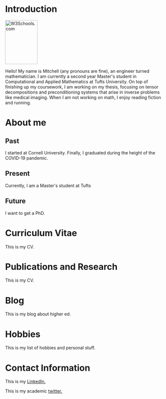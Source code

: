 <html>
<body>
<h1>Introduction</h1>
<img src="w3schools.jpg" alt="W3Schools.com" width="104" height="142">
<p>Hello! My name is Mitchell (any pronouns are fine), an engineer turned mathematician. I am currently a second year Master's student in Computational and Applied Mathematics at Tufts University. On top of finishing up my coursework, I am working on my thesis, focusing on tensor decompositions and preconditioning systems that arise in inverse problems like medical imaging. When I am not working on math, I enjoy reading fiction and running.</p>
<h1>About me</h1>
<h2>Past</h2>
<p> I started at Cornell University. Finally, I graduated during the height of the COVID-19 pandemic.</p>
<h2>Present</h2>
<p> Currently, I am a Master's student at Tufts</p>
<h2>Future</h2>
<p>I want to get a PhD.</p>

<h1>Curriculum Vitae</h1>
<p>This is my CV.</p>
<h1>Publications and Research</h1>
<p>This is my CV.</p>
<h1>Blog</h1>
<p>This is my blog about higher ed.</p>
<h1>Hobbies</h1>
<p>This is my list of hobbies and personal stuff.</p>
<h1>Contact Information</h1>
<p> This is my 
<a href="https://www.linkedin.com/in/mitchell-t-scott/"> LinkedIn.</a></p>
<p> This is my academic
<a href="https://twitter.com/mitchmatician"> twitter.</a></p>
</body>
</html>
